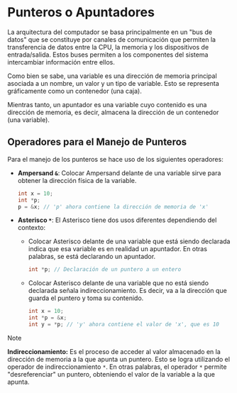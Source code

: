 # Punteros o Apuntadores

La arquitectura del computador se basa principalmente en un "bus de datos" que se constituye por canales de comunicación que permiten la transferencia de datos entre la CPU, la memoria y los dispositivos de entrada/salida. Estos buses permiten a los componentes del sistema intercambiar información entre ellos.

Como bien se sabe, una variable es una dirección de memoria principal asociada a un nombre, un valor y un tipo de variable. Esto se representa gráficamente como un contenedor (una caja).

Mientras tanto, un apuntador es una variable cuyo contenido es una dirección de memoria, es decir, almacena la dirección de un contenedor (una variable).

## Operadores para el Manejo de Punteros

Para el manejo de los punteros se hace uso de los siguientes operadores:

- **Ampersand `&`**: Colocar Ampersand delante de una variable sirve para obtener la dirección física de la variable.

    ```cpp
    int x = 10;
    int *p;
    p = &x; // 'p' ahora contiene la dirección de memoria de 'x'
    ```

- **Asterisco `*`**: El Asterisco tiene dos usos diferentes dependiendo del contexto:
    - Colocar Asterisco delante de una variable que está siendo declarada indica que esa variable es en realidad un apuntador. En otras palabras, se está declarando un apuntador.

        ```cpp
        int *p; // Declaración de un puntero a un entero
        ```

    - Colocar Asterisco delante de una variable que no está siendo declarada señala indireccionamiento. Es decir, va a la dirección que guarda el puntero y toma su contenido.

        ```cpp
        int x = 10;
        int *p = &x;
        int y = *p; // 'y' ahora contiene el valor de 'x', que es 10
        ```



> [!NOTE]
> **Indireccionamiento:** Es el proceso de acceder al valor almacenado en la dirección de memoria a la que apunta un puntero. Esto se logra utilizando el operador de indireccionamiento `*`. En otras palabras, el operador `*` permite "desreferenciar" un puntero, obteniendo el valor de la variable a la que apunta.